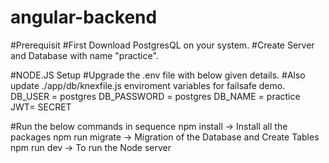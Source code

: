 # angular-backend

#Prerequisit
  #First Download PostgresQL on your system.
  #Create Server and Database with name "practice".

#NODE.JS Setup
  #Upgrade the .env file with below given details.
  #Also update ./app/db/knexfile.js enviroment variables for failsafe demo.
    DB_USER = postgres
    DB_PASSWORD = postgres
    DB_NAME = practice
    JWT= SECRET

  #Run the below commands in sequence
    npm install -> Install all the packages
    npm run migrate -> Migration of the Database and Create Tables
    npm run dev -> To run the Node server
  
